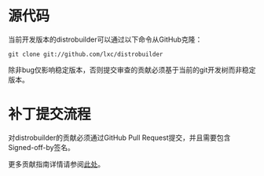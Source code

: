 # 源代码

当前开发版本的distrobuilder可以通过以下命令从GitHub克隆：

    git clone git://github.com/lxc/distrobuilder

除非bug仅影响稳定版本，否则提交审查的贡献必须基于当前的git开发树而非稳定版本。

# 补丁提交流程

对distrobuilder的贡献必须通过GitHub Pull Request提交，并且需要包含Signed-off-by签名。

更多贡献指南详情请参阅[此处](https://github.com/lxc/distrobuilder/blob/master/CONTRIBUTING.md)。